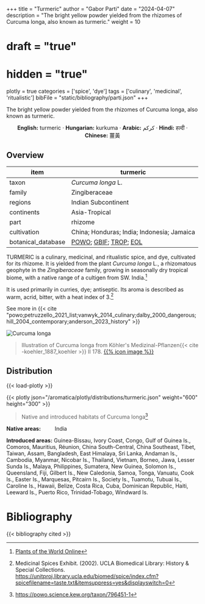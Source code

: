 +++
title = "Turmeric"
author = "Gabor Parti"
date = "2024-04-07"
description = "The bright yellow powder yielded from the rhizomes of Curcuma longa, also known as turmeric."
weight = 10
# draft = "true"
# hidden = "true"
plotly = true
categories = ['spice', 'dye']
tags = ['culinary', 'medicinal', 'ritualistic']
bibFile = "static/bibliography/parti.json"
+++

The bright yellow powder yielded from the rhizomes of Curcuma longa, also known as turmeric.

 [<i class="fab fa-wikipedia-w"></i>](https://en.wikipedia.org/wiki/Turmeric)<center>

**English:** turmeric · **Hungarian:** kurkuma · **Arabic:** <span class="arabic-text" dir="rtl">كركم</span> · **Hindi:** <span class="devanagari-text">हल्दी</span> · **Chinese:** <span class="traditional-chinese-text">薑黃</span>

</center>

## Overview

|       item       |                                                                                      turmeric                                                                                     |
|------------------|-----------------------------------------------------------------------------------------------------------------------------------------------------------------------------------|
|       taxon      |                                                                                 *Curcuma longa* L.                                                                                |
|      family      |                                                                                   Zingiberaceae                                                                                   |
|      regions     |                                                                                Indian Subcontinent                                                                                |
|    continents    |                                                                                   Asia-Tropical                                                                                   |
|       part       |                                                                                      rhizome                                                                                      |
|    cultivation   |                                                                     China; Honduras; India; Indonesia; Jamaica                                                                    |
|botanical_database|[POWO](https://powo.science.kew.org/taxon/796451-1); [GBIF](https://www.gbif.org/species/2757624); [TROP](https://tropicos.org/name/34500029); [EOL](https://eol.org/pages/1122309)|

TURMERIC is a culinary, medicinal, and ritualistic spice, and dye, cultivated for its rhizome. It is yielded from the plant *Curcuma longa* L., a rhizomatous geophyte in the *Zingiberaceae* family, growing in seasonally dry tropical biome, with a native range of a cultigen from SW. India.[^powo_turmeric]

[^powo_turmeric]: [Plants of the World Online](https://powo.science.kew.org)

It is used primarily in curries, dye; antiseptic. Its aroma is described as warm, acrid, bitter, with a heat index of 3.[^ucla_2002_medicinal]

[^ucla_2002_medicinal]: Medicinal Spices Exhibit. (2002). UCLA Biomedical Library: History & Special Collections. https://unitproj.library.ucla.edu/biomed/spice/index.cfm?spicefilename=taste.txt&itemsuppress=yes&displayswitch=0

See more in  {{< cite "powo;petruzzello_2021_list;vanwyk_2014_culinary;dalby_2000_dangerous;hill_2004_contemporary;anderson_2023_history" >}}

![Curcuma longa](/images/illustrations/turmeric.png?width=40rem "Illustration of Curcuma longa from Köhler's Medizinal-Pflanzen")

>Illustration of Curcuma longa from Köhler's Medizinal-Pflanzen{{< cite -koehler_1887_koehler >}} II 178. [{{% icon image %}}](https://www.biodiversitylibrary.org/item/10837#page/705/mode/1up)

## Distribution

{{< load-plotly >}}

{{< plotly json="/aromatica/plotly/distributions/turmeric.json" weight="600" height="300" >}}

>Native and introduced habitats of Curcuma longa[^powo]

[^powo]: https://powo.science.kew.org/taxon/796451-1

<p style="text-align:left;">

**Native areas:** &ensp; &ensp; &ensp; India

**Introduced areas:** Guinea-Bissau, Ivory Coast, Congo, Gulf of Guinea Is., Comoros, Mauritius, Réunion, China South-Central, China Southeast, Tibet, Taiwan, Assam, Bangladesh, East Himalaya, Sri Lanka, Andaman Is., Cambodia, Myanmar, Nicobar Is., Thailand, Vietnam, Borneo, Jawa, Lesser Sunda Is., Malaya, Philippines, Sumatera, New Guinea, Solomon Is., Queensland, Fiji, Gilbert Is., New Caledonia, Samoa, Tonga, Vanuatu, Cook Is., Easter Is., Marquesas, Pitcairn Is., Society Is., Tuamotu, Tubuai Is., Caroline Is., Hawaii, Belize, Costa Rica, Cuba, Dominican Republic, Haiti, Leeward Is., Puerto Rico, Trinidad-Tobago, Windward Is.

</p>



# Bibliography

{{< bibliography cited >}}

